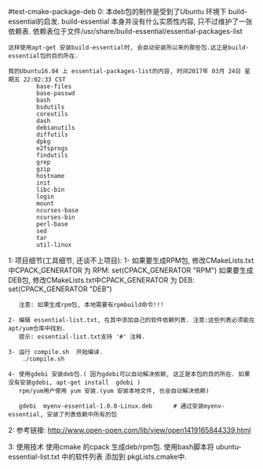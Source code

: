 #test-cmake-package-deb
0: 本deb包的制作是受到了Ubuntu 环境下 build-essential的启发.
    build-essential 本身并没有什么实质性内容, 只不过维护了一张依赖表.
    依赖表位于文件/usr/share/build-essential/essential-packages-list

    这样使用apt-get 安装build-essential时, 会自动安装所以来的那些包.这正是build-essential包的目的所在.

    我的Ubuntu16.04 上 essential-packages-list的内容, 时间2017年 03月 24日 星期五 22:02:33 CST
            base-files
            base-passwd
            bash
            bsdutils
            coreutils
            dash
            debianutils
            diffutils
            dpkg
            e2fsprogs
            findutils
            grep
            gzip
            hostname
            init
            libc-bin
            login
            mount
            ncurses-base
            ncurses-bin
            perl-base
            sed
            tar
            util-linux


1: 项目细节(工具细节, 还谈不上项目):
    1- 如果要生成RPM包, 修改CMakeLists.txt中CPACK_GENERATOR 为 RPM: set(CPACK_GENERATOR "RPM")
       如果要生成DEB包, 修改CMakeLists.txt中CPACK_GENERATOR 为 DEB: set(CPACK_GENERATOR "DEB")

       注意: 如果生成rpm包, 本地需要有rpmbuild命令!!!

    2- 编辑 essential-list.txt, 在其中添加自己的软件依赖列表. 注意:这些列表必须能在apt/yum仓库中找到.
       提示: essential-list.txt支持 '#' 注释.

    3- 运行 compile.sh  开始编译.
        ./compile.sh

    4- 使用gdebi 安装deb包.( 因为gdebi可以自动解决依赖, 这正是本包的目的所在. 如果没有安装gdebi, apt-get install  gdebi )
       rpm/yum用户使用 yum 安装.(yum 安装本地文件, 也会自动解决依赖)

       gdebi  myenv-essential-1.0.0-Linux.deb      # 通过安装myenv-essential, 安装了列表依赖中所有的包


2: 参考链接: http://www.open-open.com/lib/view/open1419165844339.html


3: 使用技术
    使用cmake 的cpack 生成deb/rpm包.
    使用bash脚本将 ubuntu-essential-list.txt 中的软件列表 添加到 pkgLists.cmake中.

